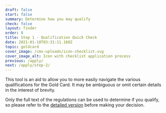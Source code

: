 ```yaml
---
draft: false
start: false
summary: Determine how you may qualify
check: false
layout: finder
order: 0
title: Step 1 - Qualification Quick Check
date: 2021-01-18T03:31:11.168Z
topic: goldcard
cover_image: /cms-uploads/icon-checklist.svg
cover_image_alt: Icon with checklist application process
previous: /apply/
next: /apply/step-2/
---
```

This tool is an aid to allow you to more easily navigate the various qualifications for the Gold Card.
It may be ambiguous or omit certain details in the interest of brevity.

Only the full text of the regulations can be used to determine if you qualify, so please refer to the [detailed version](/en/qualification/) before making your decision.